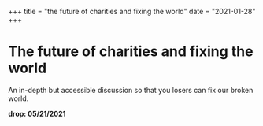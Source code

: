 +++
title = "the future of charities and fixing the world"
date = "2021-01-28"
+++



# The future of charities and fixing the world

An in-depth but accessible discussion so that you losers can fix our broken world.

**drop: 05/21/2021**